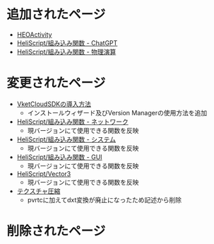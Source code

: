 # 追加されたページ
- [HEOActivity](https://vrhikky.github.io/VketCloudSDK_Documents/9.3/ja/HEOComponents/HEOActivity.html)
- [HeliScript/組み込み関数 - ChatGPT](https://vrhikky.github.io/VketCloudSDK_Documents/9.3/ja/hs/hs_system_chatgpt.html)
- [HeliScript/組み込み関数 - 物理演算](https://vrhikky.github.io/VketCloudSDK_Documents/9.3/ja/hs/hs_system_physics.html)

# 変更されたページ
- [VketCloudSDKの導入方法](https://vrhikky.github.io/VketCloudSDK_Documents/9.3/ja/AboutVketCloudSDK/SetupSDK_external.html)
    - インストールウィザード及びVersion Managerの使用方法を追加
- [HeliScript/組み込み関数 - ネットワーク](https://vrhikky.github.io/VketCloudSDK_Documents/9.3/ja/hs/hs_system_function_net.html)
    - 現バージョンにて使用できる関数を反映
- [HeliScript/組み込み関数 - システム](https://vrhikky.github.io/VketCloudSDK_Documents/9.3/ja/hs/hs_system_function.html)
    - 現バージョンにて使用できる関数を反映
- [HeliScript/組み込み関数 - GUI](https://vrhikky.github.io/VketCloudSDK_Documents/9.3/ja/hs/hs_system_function_gui.html)
    - 現バージョンにて使用できる関数を反映
- [HeliScript/Vector3](https://vrhikky.github.io/VketCloudSDK_Documents/9.3/ja/hs/hs_struct_vector3.html)
    - 現バージョンにて使用できる関数を反映
- [テクスチャ圧縮](https://vrhikky.github.io/VketCloudSDK_Documents/9.3/ja/heoexporter/he_TextureCompression.html)
    - pvrtcに加えてdxt変換が廃止になったため記述から削除
    
# 削除されたページ
